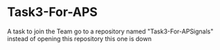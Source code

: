 # Task3-For-APS
A task to join the Team
go to a repository named "Task3-For-APSignals" instead of opening this repository this one is down 